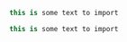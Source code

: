 ﻿<!-- import mycodesnippet -->
```cs
this is some text to import
```

<!-- import mycodesnippet -->
```cs
this is some text to import
```